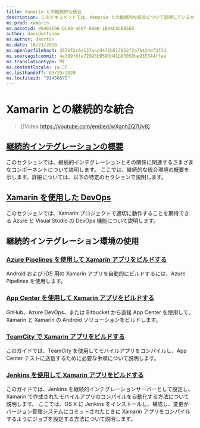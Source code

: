 ```yaml
---
title: Xamarin との継続的な統合
description: このドキュメントでは、Xamarin との継続的な統合について説明しているガイドにリンクしています。 リンクされたコンテンツでは、継続的インテグレーションの概要を説明し、App Center Build、TeamCity、Jenkins について説明します。
ms.prod: xamarin
ms.assetid: 99484E96-DC69-4697-8BBB-1B44C5CBB5ED
author: davidortinau
ms.author: daortin
ms.date: 10/23/2018
ms.openlocfilehash: 357bf2c6e137aacd471b517852f3a7b424af3f7d
ms.sourcegitcommit: 4e399f6fa72993b9580d41b93050be935544ffaa
ms.translationtype: MT
ms.contentlocale: ja-JP
ms.lasthandoff: 09/29/2020
ms.locfileid: "91456575"
---
```

# <a name="continuous-integration-with-xamarin"></a>Xamarin との継続的な統合

> [!Video https://youtube.com/embed/wXgnh2Q7Uv8]

## <a name="introduction-to-continuous-integration"></a>[継続的インテグレーションの概要](~/tools/ci/intro-to-ci.md)

このセクションでは、継続的インテグレーションとその関係に関連するさまざまなコンポーネントについて説明します。 ここでは、継続的な統合環境の概要を示します。詳細については、以下の特定のセクションで説明します。

## <a name="devops-with-xamarin"></a>[Xamarin を使用した DevOps](~/tools/ci/devops.md)

このセクションでは、Xamarin プロジェクトで適切に動作することを期待できる Azure と Visual Studio の DevOps 機能について説明します。

## <a name="working-with-continuous-integration-environments"></a>継続的インテグレーション環境の使用

### <a name="build-xamarin-apps-with-azure-pipelines"></a>[Azure Pipelines を使用して Xamarin アプリをビルドする](/azure/devops/pipelines/languages/xamarin/)

Android および iOS 用の Xamarin アプリを自動的にビルドするには、Azure Pipelines を使用します。

### <a name="build-xamarin-apps-using-app-center"></a>[App Center を使用して Xamarin アプリをビルドする](/appcenter/build/xamarin/)

GitHub、Azure DevOps、または Bitbucket から直接 App Center を使用して、Xamarin と Xamarin の Android ソリューションをビルドします。

### <a name="build-xamarin-apps-with-teamcity"></a>[TeamCity で Xamarin アプリをビルドする](~/tools/ci/teamcity.md)

このガイドでは、TeamCity を使用してモバイルアプリをコンパイルし、App Center テストに送信するために必要な手順について説明します。

### <a name="build-xamarin-apps-with-jenkins"></a>[Jenkins を使用して Xamarin アプリをビルドする](~/tools/ci/jenkins-walkthrough.md)

このガイドでは、Jenkins を継続的インテグレーションサーバーとして設定し、Xamarin で作成されたモバイルアプリのコンパイルを自動化する方法について説明します。 ここでは、OS X に Jenkins をインストールし、構成し、変更がバージョン管理システムにコミットされたときに Xamarin アプリをコンパイルするようにジョブを設定する方法について説明します。